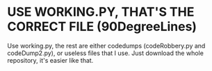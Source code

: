 # USE WORKING.PY, THAT'S THE CORRECT FILE (90DegreeLines)

Use working.py, the rest are either codedumps (codeRobbery.py and codeDump2.py),
or useless files that I use. Just download the whole repository, it's easier like that.
